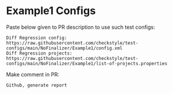 # Example1 Configs
Paste below given to PR description to use such test configs:
```
Diff Regression config: https://raw.githubusercontent.com/checkstyle/test-configs/main/NoFinalizer/Example1/config.xml
Diff Regression projects: https://raw.githubusercontent.com/checkstyle/test-configs/main/NoFinalizer/Example1/list-of-projects.properties
```
Make comment in PR:
```
Github, generate report
```
